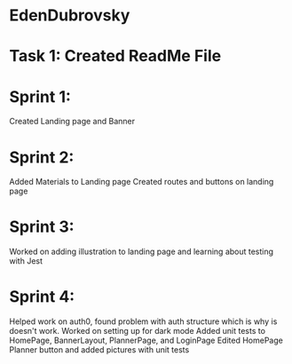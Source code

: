# EdenDubrovsky

# Task 1: Created ReadMe File

# Sprint 1:
Created Landing page and Banner
# Sprint 2:
Added Materials to Landing page
Created routes and buttons on landing page

# Sprint 3:
Worked on adding illustration to landing page and learning about testing with Jest
# Sprint 4:
Helped work on auth0, found problem with auth structure which is why is doesn't work.
Worked on setting up for dark mode
Added unit tests to HomePage, BannerLayout, PlannerPage, and LoginPage
Edited HomePage Planner button and added pictures with unit tests



